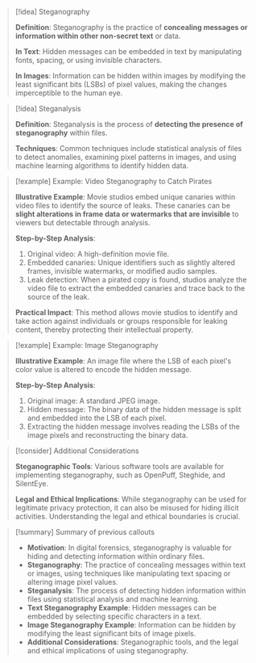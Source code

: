 
> [!idea] Steganography
> 
> **Definition**: Steganography is the practice of **concealing messages or information within other non-secret text** or data.
> 
> **In Text**: Hidden messages can be embedded in text by manipulating fonts, spacing, or using invisible characters.
> 
> **In Images**: Information can be hidden within images by modifying the least significant bits (LSBs) of pixel values, making the changes imperceptible to the human eye.

> [!idea] Steganalysis
> 
> **Definition**: Steganalysis is the process of **detecting the presence of steganography** within files.
> 
> **Techniques**: Common techniques include statistical analysis of files to detect anomalies, examining pixel patterns in images, and using machine learning algorithms to identify hidden data.

> [!example] Example: Video Steganography to Catch Pirates
> 
> **Illustrative Example**: Movie studios embed unique canaries within video files to identify the source of leaks. These canaries can be **slight alterations in frame data or watermarks that are invisible** to viewers but detectable through analysis.
> 
> **Step-by-Step Analysis**:
> 1. Original video: A high-definition movie file.
> 2. Embedded canaries: Unique identifiers such as slightly altered frames, invisible watermarks, or modified audio samples.
> 3. Leak detection: When a pirated copy is found, studios analyze the video file to extract the embedded canaries and trace back to the source of the leak.
> 
> **Practical Impact**: This method allows movie studios to identify and take action against individuals or groups responsible for leaking content, thereby protecting their intellectual property.

> [!example] Example: Image Steganography
> 
> **Illustrative Example**: An image file where the LSB of each pixel's color value is altered to encode the hidden message.
> 
> **Step-by-Step Analysis**:
> 1. Original image: A standard JPEG image.
> 2. Hidden message: The binary data of the hidden message is split and embedded into the LSB of each pixel.
> 3. Extracting the hidden message involves reading the LSBs of the image pixels and reconstructing the binary data.

> [!consider] Additional Considerations
> 
> **Steganographic Tools**: Various software tools are available for implementing steganography, such as OpenPuff, Steghide, and SilentEye.
> 
> **Legal and Ethical Implications**: While steganography can be used for legitimate privacy protection, it can also be misused for hiding illicit activities. Understanding the legal and ethical boundaries is crucial.

> [!summary] Summary of previous callouts
> 
> - **Motivation**: In digital forensics, steganography is valuable for hiding and detecting information within ordinary files.
> - **Steganography**: The practice of concealing messages within text or images, using techniques like manipulating text spacing or altering image pixel values.
> - **Steganalysis**: The process of detecting hidden information within files using statistical analysis and machine learning.
> - **Text Steganography Example**: Hidden messages can be embedded by selecting specific characters in a text.
> - **Image Steganography Example**: Information can be hidden by modifying the least significant bits of image pixels.
> - **Additional Considerations**: Steganographic tools, and the legal and ethical implications of using steganography.